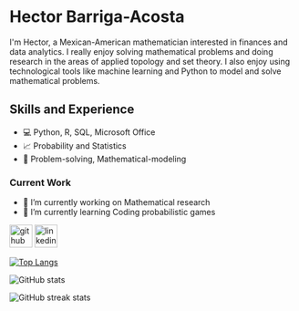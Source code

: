 # Hector Barriga-Acosta
I'm Hector, a Mexican-American mathematician interested in finances and data analytics. I really enjoy solving mathematical problems and doing research in the areas of applied topology and set theory. I also enjoy using technological tools like machine learning and Python to model and solve mathematical problems.

## Skills and Experience

* 💻 Python, R, SQL, Microsoft Office
* 📈 Probability and Statistics
* 📐 Problem-solving, Mathematical-modeling

### Current Work
- 🔭 I’m currently working on Mathematical research 
- 🌱 I’m currently learning Coding probabilistic games 


[<img src='https://cdn.jsdelivr.net/npm/simple-icons@3.0.1/icons/github.svg' alt='github' height='40'>](https://github.com/hector-barriga)  [<img src='https://cdn.jsdelivr.net/npm/simple-icons@3.0.1/icons/linkedin.svg' alt='linkedin' height='40'>](https://www.linkedin.com/in/hector-barriga-acosta/)  

[![Top Langs](https://github-readme-stats.vercel.app/api/top-langs/?username=hector-barriga)](https://github.com/anuraghazra/github-readme-stats)

![GitHub stats](https://github-readme-stats.vercel.app/api?username=hector-barriga&show_icons=true)  

![GitHub streak stats](https://streak-stats.demolab.com/?user=hector-barriga)  

